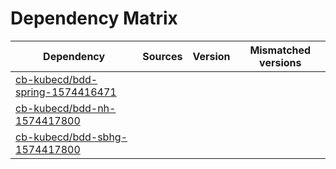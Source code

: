 # Dependency Matrix

Dependency | Sources | Version | Mismatched versions
---------- | ------- | ------- | -------------------
[cb-kubecd/bdd-spring-1574416471](https://github.com/cb-kubecd/bdd-spring-1574416471.git) |  | []() | 
[cb-kubecd/bdd-nh-1574417800](https://github.com/cb-kubecd/bdd-nh-1574417800.git) |  | []() | 
[cb-kubecd/bdd-sbhg-1574417800](https://github.com/cb-kubecd/bdd-sbhg-1574417800.git) |  | []() | 
